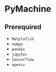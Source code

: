 # PyMachine

## Prerequired
* `Matplotlib`
* `numpy`
* `pandas`
* `jupyter`
* `tensorflow`
* `opencv`
